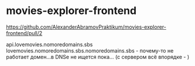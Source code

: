 # movies-explorer-frontend

https://github.com/AlexanderAbramovPraktikum/movies-explorer-frontend/pull/2

api.lovemovies.nomoredomains.sbs
lovemovies.nomoredomains.sbs.nomoredomains.sbs - почему-то не работает домен...в DNSe не ищется пока... (с сервером всё впорядке - )